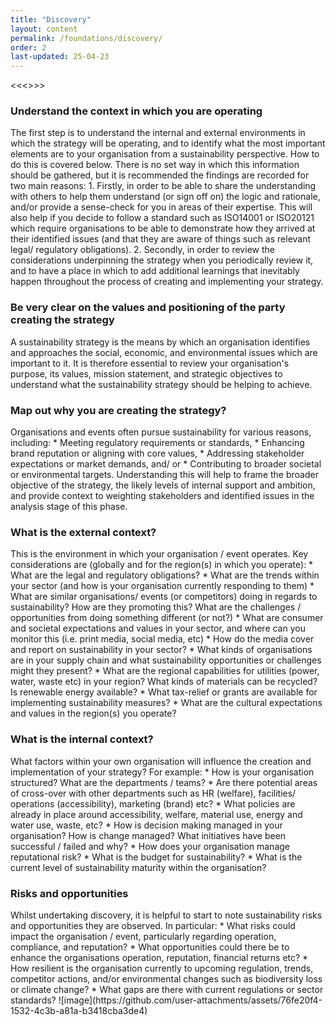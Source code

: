 ```yaml
---
title: "Discovery"
layout: content
permalink: /foundations/discovery/
order: 2
last-updated: 25-04-23
---
```


<<<<Draft content>>>>

<h3>Understand the context in which you are operating</h3>
The first step is to understand the internal and external environments in which the strategy will be operating, and to identify what the most important elements are to your organisation from a sustainability perspective.  How to do this is covered below.   There is no set way in which this information should be gathered, but it is recommended the findings are recorded for two main reasons:
1. Firstly, in order to be able to share the understanding with others to help them understand (or sign off on) the logic and rationale, and/or provide a sense-check for you in areas of their expertise.  This will also help if you decide to follow a standard such as ISO14001 or ISO20121 which require organisations to be able to demonstrate how they arrived at their identified issues (and that they are aware of things such as relevant legal/ regulatory obligations).  
2. Secondly, in order to review the considerations underpinning the strategy when you periodically review it, and to have a place in which to add additional learnings that inevitably happen throughout the process of creating and implementing your strategy.  

<h3>Be very clear on the values and positioning of the party creating the strategy</h3>
A sustainability strategy is the means by which an organisation identifies and approaches the social, economic, and environmental issues which are important to it.  It is therefore essential to review your organisation's purpose, its values, mission statement, and strategic objectives to understand what the sustainability strategy should be helping to achieve.

<h3>Map out why you are creating the strategy?</h3>
Organisations and events often pursue sustainability for various reasons, including:
* Meeting regulatory requirements or standards,
* Enhancing brand reputation or aligning with core values,
* Addressing stakeholder expectations or market demands, and/ or
* Contributing to broader societal or environmental targets.
Understanding this will help to frame the broader objective of the strategy, the likely levels of internal support and ambition, and provide context to weighting stakeholders and identified issues in the analysis stage of this phase.

<h3>What is the external context?</h3>
This is the environment in which your organisation / event operates.  Key considerations are (globally and for the region(s) in which you operate):
* What are the legal and regulatory obligations?
* What are the trends within your sector (and how is your organisation currently responding to them)
* What are similar organisations/ events (or competitors) doing in regards to sustainability?  How are they promoting this?  What are the challenges / opportunities from doing something different (or not?)
* What are consumer and societal expectations and values in your sector, and where can you monitor this (i.e. print media, social media, etc)
* How do the media cover and report on sustainability in your sector?
* What kinds of organisations are in your supply chain and what sustainability opportunities or challenges might they present?
* What are the regional capabilities for utilities (power, water, waste etc) in your region?  What kinds of materials can be recycled?  Is renewable energy available?
* What tax-relief or grants are available for implementing sustainability measures?
* What are the cultural expectations and values in the region(s) you operate?
<h3>What is the internal context?</h3>
What factors within your own organisation will influence the creation and implementation of your strategy?  For example:
* How is your organisation structured?  What are the departments / teams?
* Are there potential areas of cross-over with other departments such as HR (welfare), facilities/ operations (accessibility), marketing (brand) etc?
* What policies are already in place around accessibility, welfare, material use, energy and water use, waste, etc?
* How is decision making managed in your organisation?  How is change managed?  What initiatives have been successful / failed and why?
* How does your organisation manage reputational risk?  
* What is the budget for sustainability?
* What is the current level of sustainability maturity within the organisation?  

<h3>Risks and opportunities</h3>
Whilst undertaking discovery, it is helpful to start to note sustainability risks and opportunities they are observed.  In particular:
* What risks could impact the organisation / event, particularly regarding operation, compliance, and reputation?
* What opportunities could there be to enhance the organisations operation, reputation, financial returns etc?
* How resilient is the organisation currently to upcoming regulation, trends, competitor actions, and/or environmental changes such as biodiversity loss or climate change?
* What gaps are there with current regulations or sector standards?  
![image](https://github.com/user-attachments/assets/76fe20f4-1532-4c3b-a81a-b3418cba3de4)
